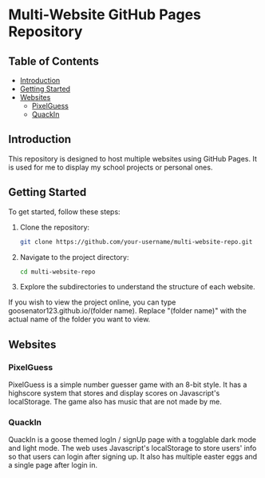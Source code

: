 # Multi-Website GitHub Pages Repository

## Table of Contents

- [Introduction](#introduction)
- [Getting Started](#getting-started)
- [Websites](#websites)
  - [PixelGuess](#PixelGuess)
  - [QuackIn](#QuackIn)

## Introduction

This repository is designed to host multiple websites using GitHub Pages. It is used for me to display my school projects or personal ones.

## Getting Started

To get started, follow these steps:

1. Clone the repository:

    ```bash
    git clone https://github.com/your-username/multi-website-repo.git
    ```

2. Navigate to the project directory:

    ```bash
    cd multi-website-repo
    ```

3. Explore the subdirectories to understand the structure of each website.

If you wish to view the project online, you can type goosenator123.github.io/(folder name). Replace "(folder name)" with the actual name of the folder you want to view.

## Websites

### PixelGuess

PixelGuess is a simple number guesser game with an 8-bit style. It has a highscore system that stores and display scores on Javascript's localStorage. The game also has music that are not made by me.

### QuackIn

QuackIn is a goose themed logIn / signUp page with a togglable dark mode and light mode. The web uses Javascript's localStorage to store users' info so that users can login after signing up. It also has multiple easter eggs and a single page after login in.
